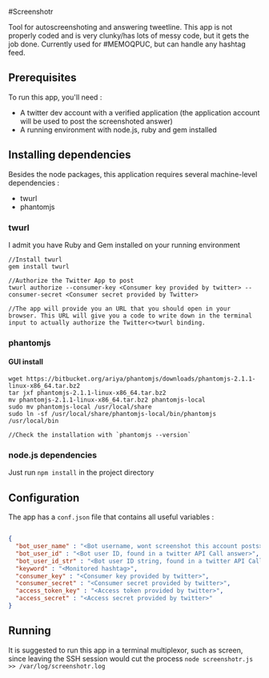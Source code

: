 #Screenshotr

Tool for autoscreenshoting and answering tweetline.
This app is not properly coded and is very clunky/has lots of messy code, but it gets the job done.
Currently used for #MEMOQPUC, but can handle any hashtag feed.

## Prerequisites

To run this app, you'll need :
* A twitter dev account with a verified application (the application account will be used to post the screenshoted answer)
* A running environment with node.js, ruby and gem installed


## Installing dependencies

Besides the node packages, this application requires several machine-level dependencies :
* twurl
* phantomjs

### twurl

I admit you have Ruby and Gem installed on your running environment
```
//Install twurl
gem install twurl

//Authorize the Twitter App to post 
twurl authorize --consumer-key <Consumer key provided by twitter> --consumer-secret <Consumer secret provided by Twitter>

//The app will provide you an URL that you should open in your browser. This URL will give you a code to write down in the terminal input to actually authorize the Twitter<>twurl binding. 
```

### phantomjs

#### GUI install
```
wget https://bitbucket.org/ariya/phantomjs/downloads/phantomjs-2.1.1-linux-x86_64.tar.bz2
tar jxf phantomjs-2.1.1-linux-x86_64.tar.bz2
mv phantomjs-2.1.1-linux-x86_64.tar.bz2 phantomjs-local
sudo mv phantomjs-local /usr/local/share
sudo ln -sf /usr/local/share/phantomjs-local/bin/phantomjs /usr/local/bin

//Check the installation with `phantomjs --version` 
```

### node.js dependencies

Just run `npm install` in the project directory

## Configuration

The app has a `conf.json` file that contains all useful variables :

```json

{
  "bot_user_name" : "<Bot username, wont screenshot this account posts>",
  "bot_user_id" : "<Bot user ID, found in a twitter API Call answer>",
  "bot_user_id_str" : "<Bot user ID string, found in a twitter API Call answer>",
  "keyword" : "<Monitored hashtag>",
  "consumer_key" : "<Consumer key provided by twitter>",
  "consumer_secret" : "<Consumer secret provided by twitter>",
  "access_token_key" : "<Access token provided by twitter>",
  "access_secret" : "<Access secret provided by twitter>"
}


```

## Running

It is suggested to run this app in a terminal multiplexor, such as screen, since leaving the SSH session would cut the process 
`node screenshotr.js >> /var/log/screenshotr.log`
